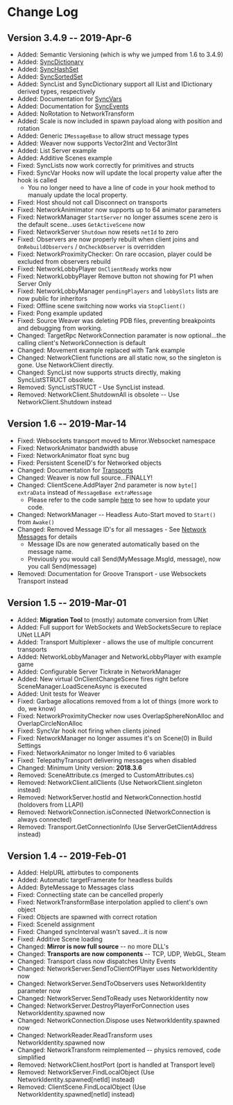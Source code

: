 # Change Log

## Version 3.4.9 -- 2019-Apr-6

- Added: Semantic Versioning (which is why we jumped from 1.6 to 3.4.9)
- Added: [SyncDictionary](../Classes/SyncDictionary)
- Added: [SyncHashSet](../Classes/SyncHashSet)
- Added: [SyncSortedSet](../Classes/SyncSortedSet)
- Added: SyncList and SyncDictionary support all IList and IDictionary derived types, respectively
- Added: Documentation for [SyncVars](../Classes/SyncVars)
- Added: Documentation for [SyncEvents](../Classes/SyncEvent)
- Added: NoRotation to NetworkTransform
- Added: Scale is now included in spawn payload along with position and rotation
- Added: Generic `IMessageBase` to allow struct message types
- Added: Weaver now supports Vector2Int and Vector3Int
- Added: List Server example
- Added: Additive Scenes example
- Fixed: SyncLists now work correctly for primitives and structs
- Fixed: SyncVar Hooks now will update the local property value after the hook is called  
  - You no longer need to have a line of code in your hook method to manualy update the local property.
- Fixed: Host should not call Disconnect on transports
- Fixed: NetworkAnimimator now supports up to 64 animator parameters
- Fixed: NetworkManager `StartServer` no longer assumes scene zero is the default scene...uses `GetActiveScene` now
- Fixed: NetworkServer `Shutdown` now resets `netId` to zero
- Fixed: Observers are now properly rebuilt when client joins and `OnRebuildObservers` / `OnCheckObserver` is overridden
- Fixed: NetworkProximityChecker: On rare occasion, player could be excluded from observers rebuild
- Fixed: NetworkLobbyPlayer `OnClientReady` works now
- Fixed: NetworkLobbyPlayer Remove button not showing for P1 when Server Only
- Fixed: NetworkLobbyManager `pendingPlayers` and `lobbySlots` lists are now public for inheritors
- Fixed: Offline scene switching now works via `StopClient()`
- Fixed: Pong example updated
- Fixed: Source Weaver was deleting PDB files, preventing breakpoints and debugging from working.
- Changed: TargetRpc NetworkConnection paramater is now optional...the calling client's NetworkConnection is default
- Changed: Movement example replaced with Tank example
- Changed: NetworkClient functions are all static now, so the singleton is gone.  Use NetworkClient directly.
- Changed: SyncList now supports structs directly, making SyncListSTRUCT obsolete.
- Removed: SyncListSTRUCT - Use SyncList instead.
- Removed: NetworkClient.ShutdownAll is obsolete -- Use NetworkClient.Shutdown instead

## Version 1.6 -- 2019-Mar-14

- Fixed: Websockets transport moved to Mirror.Websocket namespace
- Fixed: NetworkAnimator bandwidth abuse
- Fixed: NetworkAnimator float sync bug
- Fixed: Persistent SceneID's for Networked objects
- Changed: Documentation for [Transports](../Transports)
- Changed: Weaver is now full source...FINALLY!
- Changed: ClientScene.AddPlayer 2nd parameter is now `byte[] extraData` instead of `MessageBase extraMessage` 
    - Please refer to the code sample [here](../Concepts/Authentication) to see how to update your code.
- Changed: NetworkManager -- Headless Auto-Start moved to `Start()` from `Awake()`
- Changed: Removed Message ID's for all messages - See [Network Messages](../Concepts/Communications/NetworkMessages) for details  
    - Message IDs are now generated automatically based on the message name.  
    - Previously you would call Send(MyMessage.MsgId, message), now you call Send(message)
- Removed: Documentation for Groove Transport - use Websockets Transport instead

## Version 1.5 -- 2019-Mar-01

- Added: **Migration Tool** to (mostly) automate conversion from UNet
- Added: Full support for WebSockets and WebSocketsSecure to replace UNet LLAPI
- Added: Transport Multiplexer - allows the use of multiple concurrent transports
- Added: NetworkLobbyManager and NetworkLobbyPlayer with example game
- Added: Configurable Server Tickrate in NetworkManager
- Added: New virtual OnClientChangeScene fires right before SceneManager.LoadSceneAsync is executed
- Added: Unit tests for Weaver
- Fixed: Garbage allocations removed from a lot of things (more work to do, we know)
- Fixed: NetworkProximityChecker now uses OverlapSphereNonAlloc and OverlapCircleNonAlloc
- Fixed: SyncVar hook not firing when clients joined
- Fixed: NetworkManager no longer assumes it's on Scene(0) in Build Settings
- Fixed: NetworkAnimator no longer lmited to 6 variables
- Fixed: TelepathyTransport delivering messages when disabled
- Changed: Minimum Unity version: **2018.3.6**
- Removed: SceneAttribute.cs (merged to CustomAttributes.cs)
- Removed: NetworkClient.allClients (Use NetworkClient.singleton instead)
- Removed: NetworkServer.hostId and NetworkConnection.hostId (holdovers from LLAPI)
- Removed: NetworkConnection.isConnected (NetworkConnection is always connected)
- Removed: Transport.GetConnectionInfo (Use ServerGetClientAddress instead)


## Version 1.4 -- 2019-Feb-01

- Added: HelpURL attirbutes to components
- Added: Automatic targetFramerate for headless builds
- Added: ByteMessage to Messages class
- Fixed: Connectiing state can be cancelled properly
- Fixed: NetworkTransformBase interpolation applied to client's own object
- Fixed: Objects are spawned with correct rotation
- Fixed: SceneId assignment
- Fixed: Changed syncInterval wasn't saved...it is now
- Fixed: Additive Scene loading
- Changed: **Mirror is now full source** -- no more DLL's
- Changed: **Transports are now components** -- TCP, UDP, WebGL, Steam
- Changed: Transport class now dispatches Unity Events
- Changed: NetworkServer.SendToClientOfPlayer uses NetworkIdentity now
- Changed: NetworkServer.SendToObservers uses NetworkIdentity parameter now
- Changed: NetworkServer.SendToReady uses NetworkIdentity now
- Changed: NetworkServer.DestroyPlayerForConnection uses NetworkIdentity.spawned now
- Changed: NetworkConnection.Dispose uses NetworkIdentity.spawned now
- Changed: NetworkReader.ReadTransform uses NetworkIdentity.spawned now
- Changed: NetworkTransform reimplemented -- physics removed, code simplified
- Removed: NetworkClient.hostPort (port is handled at Transport level)
- Removed: NetworkServer.FindLocalObject (Use NetworkIdentity.spawned\[netId\] instead)
- Removed: ClientScene.FindLocalObject (Use NetworkIdentity.spawned\[netId\] instead)
